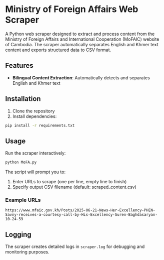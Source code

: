# Ministry of Foreign Affairs Web Scraper

A Python web scraper designed to extract and process content from the Ministry of Foreign Affairs and International Cooperation (MoFAIC) website of Cambodia. The scraper automatically separates English and Khmer text content and exports structured data to CSV format.

## Features

- **Bilingual Content Extraction**: Automatically detects and separates English and Khmer text


## Installation

1. Clone the repository
2. Install dependencies:
```bash
pip install -r requirements.txt
```

## Usage

Run the scraper interactively:

```bash
python MoFA.py
```

The script will prompt you to:
1. Enter URLs to scrape (one per line, empty line to finish)
2. Specify output CSV filename (default: scraped_content.csv)

### Example URLs
```
https://www.mfaic.gov.kh/Posts/2025-06-21-News-Her-Excellency-PHEN-Savny-receives-a-courtesy-call-by-His-Excellency-Suren-Baghdasaryan-10-24-59
```


## Logging

The scraper creates detailed logs in `scraper.log` for debugging and monitoring purposes.
